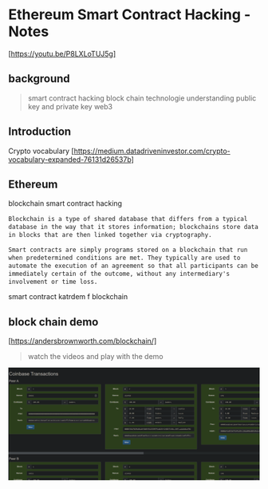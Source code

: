 # Ethereum Smart Contract Hacking -Notes
[https://youtu.be/P8LXLoTUJ5g]

## background 
>smart contract hacking 
>block chain technologie understanding 
>public key and private key 
>web3

## Introduction 

Crypto vocabulary [https://medium.datadriveninvestor.com/crypto-vocabulary-expanded-76131d26537b]


## Ethereum  

blockchain smart contract hacking 

```language
Blockchain is a type of shared database that differs from a typical database in the way that it stores information; blockchains store data in blocks that are then linked together via cryptography.
```

```language
Smart contracts are simply programs stored on a blockchain that run when predetermined conditions are met. They typically are used to automate the execution of an agreement so that all participants can be immediately certain of the outcome, without any intermediary's involvement or time loss.
```
smart contract katrdem f blockchain 

## block chain demo 
[https://andersbrownworth.com/blockchain/]

> watch the videos and play with the demo

<img src='./demo.png'>

